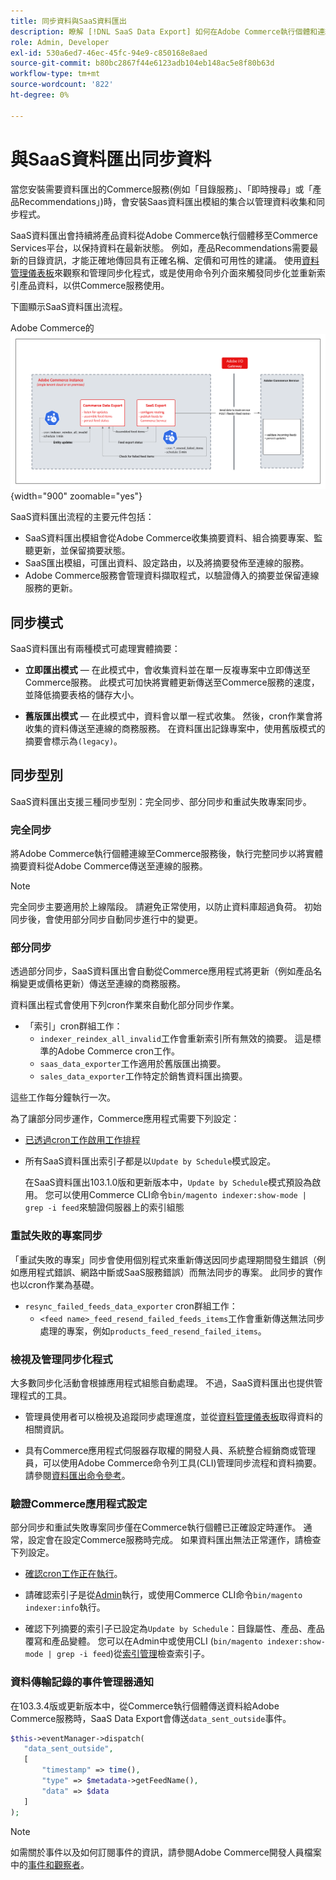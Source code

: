 ```yaml
---
title: 同步資料與SaaS資料匯出
description: 瞭解 [!DNL SaaS Data Export] 如何在Adobe Commerce執行個體和連線的SaaS服務之間收集及同步資料。
role: Admin, Developer
exl-id: 530a6ed7-46ec-45fc-94e9-c850168e8aed
source-git-commit: b80bc2867f44e6123adb104eb148ac5e8f80b63d
workflow-type: tm+mt
source-wordcount: '822'
ht-degree: 0%

---
```


# 與SaaS資料匯出同步資料

當您安裝需要資料匯出的Commerce服務(例如「目錄服務」、「即時搜尋」或「產品Recommendations」)時，會安裝Saas資料匯出模組的集合以管理資料收集和同步程式。

SaaS資料匯出會持續將產品資料從Adobe Commerce執行個體移至Commerce Services平台，以保持資料在最新狀態。 例如，產品Recommendations需要最新的目錄資訊，才能正確地傳回具有正確名稱、定價和可用性的建議。 使用[資料管理儀表板](https://experienceleague.adobe.com/en/docs/commerce-merchant-services/user-guides/data-services/catalog-sync)來觀察和管理同步化程式，或是使用命令列介面來觸發同步化並重新索引產品資料，以供Commerce服務使用。

下圖顯示SaaS資料匯出流程。

Adobe Commerce的![SaaS資料匯出集合與同步流程](assets/data-export-flow.png){width="900" zoomable="yes"}

SaaS資料匯出流程的主要元件包括：

- SaaS資料匯出模組會從Adobe Commerce收集摘要資料、組合摘要專案、監聽更新，並保留摘要狀態。
- SaaS匯出模組，可匯出資料、設定路由，以及將摘要發佈至連線的服務。
- Adobe Commerce服務會管理資料擷取程式，以驗證傳入的摘要並保留連線服務的更新。

## 同步模式

SaaS資料匯出有兩種模式可處理實體摘要：

- **立即匯出模式** — 在此模式中，會收集資料並在單一反複專案中立即傳送至Commerce服務。 此模式可加快將實體更新傳送至Commerce服務的速度，並降低摘要表格的儲存大小。

- **舊版匯出模式** — 在此模式中，資料會以單一程式收集。 然後，cron作業會將收集的資料傳送至連線的商務服務。 在資料匯出記錄專案中，使用舊版模式的摘要會標示為`(legacy)`。

## 同步型別

SaaS資料匯出支援三種同步型別：完全同步、部分同步和重試失敗專案同步。

### 完全同步

將Adobe Commerce執行個體連線至Commerce服務後，執行完整同步以將實體摘要資料從Adobe Commerce傳送至連線的服務。

>[!NOTE]
>
>完全同步主要適用於上線階段。 請避免正常使用，以防止資料庫超過負荷。 初始同步後，會使用部分同步自動同步進行中的變更。

### 部分同步

透過部分同步，SaaS資料匯出會自動從Commerce應用程式將更新（例如產品名稱變更或價格更新）傳送至連線的商務服務。

資料匯出程式會使用下列cron作業來自動化部分同步作業。

- 「索引」cron群組工作：
   - `indexer_reindex_all_invalid`工作會重新索引所有無效的摘要。 這是標準的Adobe Commerce cron工作。
   - `saas_data_exporter`工作適用於舊版匯出摘要。
   - `sales_data_exporter`工作特定於銷售資料匯出摘要。

這些工作每分鐘執行一次。

為了讓部分同步運作，Commerce應用程式需要下列設定：

- [已透過cron工作啟用工作排程](https://experienceleague.adobe.com/docs/commerce-operations/installation-guide/next-steps/configuration.html)

- 所有SaaS資料匯出索引子都是以`Update by Schedule`模式設定。

  在SaaS資料匯出103.1.0版和更新版本中，`Update by Schedule`模式預設為啟用。 您可以使用Commerce CLI命令`bin/magento indexer:show-mode | grep -i feed`來驗證伺服器上的索引組態

### 重試失敗的專案同步

「重試失敗的專案」同步會使用個別程式來重新傳送因同步處理期間發生錯誤（例如應用程式錯誤、網路中斷或SaaS服務錯誤）而無法同步的專案。 此同步的實作也以cron作業為基礎。

- `resync_failed_feeds_data_exporter` cron群組工作：
   - `<feed name>_feed_resend_failed_feeds_items`工作會重新傳送無法同步處理的專案，例如`products_feed_resend_failed_items`。

### 檢視及管理同步化程式

大多數同步化活動會根據應用程式組態自動處理。 不過，SaaS資料匯出也提供管理程式的工具。

- 管理員使用者可以檢視及追蹤同步處理進度，並從[資料管理儀表板](https://experienceleague.adobe.com/en/docs/commerce-admin/systems/data-transfer/data-dashboard)取得資料的相關資訊。

- 具有Commerce應用程式伺服器存取權的開發人員、系統整合經銷商或管理員，可以使用Adobe Commerce命令列工具(CLI)管理同步流程和資料摘要。 請參閱[資料匯出命令參考](data-export-cli-commands.md)。

### 驗證Commerce應用程式設定

部分同步和重試失敗專案同步僅在Commerce執行個體已正確設定時運作。 通常，設定會在設定Commerce服務時完成。 如果資料匯出無法正常運作，請檢查下列設定。

- [確認cron工作正在執行](https://experienceleague.adobe.com/en/docs/commerce-knowledge-base/kb/troubleshooting/miscellaneous/cron-readiness-check-issues)。

- 請確認索引子是從[Admin](https://experienceleague.adobe.com/en/docs/commerce-admin/systems/tools/index-management)執行，或使用Commerce CLI命令`bin/magento indexer:info`執行。

- 確認下列摘要的索引子已設定為`Update by Schedule`：目錄屬性、產品、產品覆寫和產品變體。 您可以在Admin中或使用CLI (`bin/magento indexer:show-mode | grep -i feed`)從[索引管理](https://experienceleague.adobe.com/en/docs/commerce-admin/systems/tools/index-management)檢查索引子。

### 資料傳輸記錄的事件管理器通知

在103.3.4版或更新版本中，從Commerce執行個體傳送資料給Adobe Commerce服務時，SaaS Data Export會傳送`data_sent_outside`事件。

```php
$this->eventManager->dispatch(
   "data_sent_outside",
   [
       "timestamp" => time(),
       "type" => $metadata->getFeedName(),
       "data" => $data
   ]
);
```

>[!NOTE]
>
>如需關於事件以及如何訂閱事件的資訊，請參閱Adobe Commerce開發人員檔案中的[事件和觀察者](https://developer.adobe.com/commerce/php/development/components/events-and-observers)。